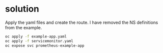 # solution

Apply the yaml files and create the route.
I have removed the NS definitions from the example.

```bash
oc apply -f example-app.yaml
oc apply -f servicemonitor.yaml
oc expose svc prometheus-example-app
```
